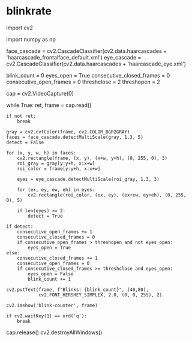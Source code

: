 # blinkrate
import cv2 

import numpy as np


face_cascade = cv2.CascadeClassifier(cv2.data.haarcascades + 'haarcascade_frontalface_default.xml')
eye_cascade = cv2.CascadeClassifier(cv2.data.haarcascades + 'haarcascade_eye.xml')


blink_count = 0
eyes_open = True
consecutive_closed_frames = 0
consecutive_open_frames = 0
threshclose = 2
threshopen = 2


cap = cv2.VideoCapture(0)

while True:
    ret, frame = cap.read()

    if not ret:
        break
        
    gray = cv2.cvtColor(frame, cv2.COLOR_BGR2GRAY)
    faces = face_cascade.detectMultiScale(gray, 1.3, 5)
    detect = False
    
    for (x, y, w, h) in faces:
        cv2.rectangle(frame, (x, y), (x+w, y+h), (0, 255, 0), 3)
        roi_gray = gray[y:y+h, x:x+w]
        roi_color = frame[y:y+h, x:x+w]
        
        eyes = eye_cascade.detectMultiScale(roi_gray, 1.3, 3)
        
        for (ex, ey, ew, eh) in eyes:
            cv2.rectangle(roi_color, (ex, ey), (ex+ew, ey+eh), (0, 255, 0), 5)
        
        if len(eyes) >= 2:
            detect = True
    
    if detect:
        consecutive_open_frames += 1
        consecutive_closed_frames = 0
        if consecutive_open_frames > threshopen and not eyes_open:
            eyes_open = True
    else:
        consecutive_closed_frames += 1
        consecutive_open_frames = 0
        if consecutive_closed_frames >= threshclose and eyes_open:
            eyes_open = False
            blink_count += 1
    
    cv2.putText(frame, f"Blinks: {blink_count}", (40,80),
                cv2.FONT_HERSHEY_SIMPLEX, 2.0, (0, 0, 255), 2)
    
    cv2.imshow('blink-counter', frame)
    
    if cv2.waitKey(1) == ord('q'):
        break

cap.release()
cv2.destroyAllWindows()
